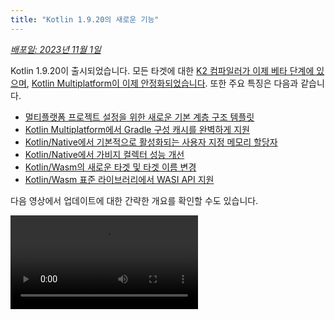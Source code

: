 ```yaml
---
title: "Kotlin 1.9.20의 새로운 기능"
---
```

_[배포일: 2023년 11월 1일](releases#release-details)_

Kotlin 1.9.20이 출시되었습니다. 모든 타겟에 대한 [K2 컴파일러가 이제 베타 단계에 있으며](#new-kotlin-k2-compiler-updates), [Kotlin Multiplatform이 이제 안정화되었습니다](#kotlin-multiplatform-is-stable). 또한 주요 특징은 다음과 같습니다.

* [멀티플랫폼 프로젝트 설정을 위한 새로운 기본 계층 구조 템플릿](#template-for-configuring-multiplatform-projects)
* [Kotlin Multiplatform에서 Gradle 구성 캐시를 완벽하게 지원](#full-support-for-the-gradle-configuration-cache-in-kotlin-multiplatform)
* [Kotlin/Native에서 기본적으로 활성화되는 사용자 지정 메모리 할당자](#custom-memory-allocator-enabled-by-default)
* [Kotlin/Native에서 가비지 컬렉터 성능 개선](#performance-improvements-for-the-garbage-collector)
* [Kotlin/Wasm의 새로운 타겟 및 타겟 이름 변경](#new-wasm-wasi-target-and-the-renaming-of-the-wasm-target-to-wasm-js)
* [Kotlin/Wasm 표준 라이브러리에서 WASI API 지원](#support-for-the-wasi-api-in-the-standard-library)

다음 영상에서 업데이트에 대한 간략한 개요를 확인할 수도 있습니다.

<video src="https://www.youtube.com/v/Ol_96CHKqg8" title="What's new in Kotlin 1.9.20"/>

## IDE 지원

1.9.20을 지원하는 Kotlin 플러그인은 다음 IDE에서 사용할 수 있습니다.

| IDE            | 지원 버전                     |
|----------------|----------------------------------------|
| IntelliJ IDEA  | 2023.1.x, 2023.2.x, 2023.x             |
| Android Studio | Hedgehog (2023.1.1), Iguana (2023.2.1) |
:::note
IntelliJ IDEA 2023.3.x 및 Android Studio Iguana (2023.2.1) Canary 15부터는 Kotlin 플러그인이 자동으로 포함되어 업데이트됩니다. 프로젝트에서 Kotlin 버전을 업데이트하기만 하면 됩니다.

:::

## 새로운 Kotlin K2 컴파일러 업데이트

JetBrains의 Kotlin 팀은 주요 성능 개선을 가져오고, 새로운 언어 기능 개발 속도를 높이고, Kotlin이 지원하는 모든 플랫폼을 통합하고, 멀티플랫폼 프로젝트를 위한 더 나은 아키텍처를 제공할 새로운 K2 컴파일러를 계속 안정화하고 있습니다.

K2는 현재 모든 타겟에 대해 **베타** 단계에 있습니다. [릴리스 블로그 게시물에서 자세히 알아보세요](https://blog.jetbrains.com/kotlin/2023/11/kotlin-1-9-20-released/)

### Kotlin/Wasm 지원

이번 릴리스부터 Kotlin/Wasm은 새로운 K2 컴파일러를 지원합니다. [프로젝트에서 활성화하는 방법을 알아보세요](#how-to-enable-the-kotlin-k2-compiler).

### K2로 kapt 컴파일러 플러그인 미리 보기

:::note
kapt 컴파일러 플러그인의 K2 지원은 [실험적](components-stability)입니다.
옵트인이 필요하며(자세한 내용은 아래 참조), 평가 목적으로만 사용해야 합니다.

1.  9.20에서는 K2 컴파일러로 [kapt 컴파일러 플러그인](kapt)을 사용할 수 있습니다.
프로젝트에서 K2 컴파일러를 사용하려면 다음 옵션을 `gradle.properties` 파일에 추가하세요.

```text
kotlin.experimental.tryK2=true
kapt.use.k2=true
```

또는 다음 단계를 완료하여 kapt에 대해 K2를 활성화할 수 있습니다.
1.  `build.gradle.kts` 파일에서 [언어 버전 설정](gradle-compiler-options#example-of-setting-languageversion)을 `2.0`으로 설정합니다.
2.  `gradle.properties` 파일에서 `kapt.use.k2=true`를 추가합니다.

K2 컴파일러로 kapt를 사용하는 동안 문제가 발생하면 [이슈 트래커](http://kotl.in/issue)에 보고해 주세요.

### Kotlin K2 컴파일러를 활성화하는 방법

#### Gradle에서 K2 활성화

Kotlin K2 컴파일러를 활성화하고 테스트하려면 다음 컴파일러 옵션으로 새 언어 버전을 사용하세요.

```bash
-language-version 2.0
```

`build.gradle.kts` 파일에서 지정할 수 있습니다.

```kotlin
kotlin {
    sourceSets.all {
        languageSettings {
            languageVersion = "2.0"
        }
    }
}
```

#### Maven에서 K2 활성화

Kotlin K2 컴파일러를 활성화하고 테스트하려면 `pom.xml` 파일의 `<project/>` 섹션을 업데이트하세요.

```xml
<properties>
    <kotlin.compiler.languageVersion>2.0</kotlin.compiler.languageVersion>
</properties>
```

#### IntelliJ IDEA에서 K2 활성화

IntelliJ IDEA에서 Kotlin K2 컴파일러를 활성화하고 테스트하려면 **Settings**(설정) | **Build, Execution, Deployment**(빌드, 실행, 배포) | **Compiler**(컴파일러) | **Kotlin Compiler**(Kotlin 컴파일러)로 이동하여 **Language Version**(언어 버전) 필드를 `2.0 (experimental)`(2.0 (실험적))으로 업데이트합니다.

### 새로운 K2 컴파일러에 대한 피드백을 남겨 주세요

피드백을 보내주시면 감사하겠습니다!

* Kotlin Slack에서 K2 개발자에게 직접 피드백을 제공하세요.
  - [초대 받기](https://surveys.jetbrains.com/s3/kotlin-slack-sign-up?_gl=1*ju6cbn*_ga*MTA3MTk5NDkzMC4xNjQ2MDY3MDU4*_ga_9J976DJZ68*MTY1ODMzNzA3OS4xMDAuMS4xNjU4MzQwODEwLjYw)
  - [#k2-early-adopters](https://kotlinlang.slack.com/archives/C03PK0PE257) 채널에 참여하세요.
* 새로운 K2 컴파일러에서 발생한 문제점을
  [이슈 트래커](https://kotl.in/issue)에 보고하세요.
* [사용 통계 전송 옵션 활성화](https://www.jetbrains.com/help/idea/settings-usage-statistics.html)를 통해
  JetBrains가 K2 사용량에 대한 익명 데이터를 수집할 수 있도록 허용하세요.

## Kotlin/JVM

1.  9.20 버전부터 컴파일러는 Java 21 바이트코드가 포함된 클래스를 생성할 수 있습니다.

## Kotlin/Native

Kotlin 1.9.20에는 기본적으로 활성화된 새로운 메모리 할당자를 사용하는 안정적인 메모리 관리자, 가비지 컬렉터 성능 개선 및 기타 업데이트가 포함되어 있습니다.

* [기본적으로 활성화되는 사용자 지정 메모리 할당자](#custom-memory-allocator-enabled-by-default)
* [가비지 컬렉터 성능 개선](#performance-improvements-for-the-garbage-collector)
* [`klib` 아티팩트의 점진적 컴파일](#incremental-compilation-of-klib-artifacts)
* [라이브러리 연결 문제 관리](#managing-library-linkage-issues)
* 클래스 생성자 호출 시 [컴패니언 객체 초기화](#companion-object-initialization-on-class-constructor-calls)
* 모든 cinterop 선언에 대한 [옵트인 요구 사항](#opt-in-requirement-for-all-cinterop-declarations)
* [링커 오류에 대한 사용자 지정 메시지](#custom-message-for-linker-errors)
* [레거시 메모리 관리자 제거](#removal-of-the-legacy-memory-manager)
* [타겟 티어 정책 변경](#change-to-our-target-tiers-policy)

### 기본적으로 활성화되는 사용자 지정 메모리 할당자

Kotlin 1.9.20은 새로운 메모리 할당자가 기본적으로 활성화되어 제공됩니다. 이전 기본 할당자인
`mimaloc`을 대체하여 가비지 컬렉션을 보다 효율적으로 만들고 [Kotlin/Native 메모리 관리자](native-memory-manager)의 런타임 성능을 개선하도록 설계되었습니다.

새로운 사용자 지정 할당자는 시스템 메모리를 페이지로 나누어 연속 순서로 독립적인 스위핑을 허용합니다.
각 할당은 페이지 내의 메모리 블록이 되고 페이지는 블록 크기를 추적합니다.
다양한 페이지 유형은 다양한 할당 크기에 맞게 최적화되어 있습니다.
메모리 블록의 연속적인 배열은 할당된 모든 블록을 효율적으로 반복할 수 있도록 합니다.

스레드가 메모리를 할당할 때 할당 크기에 따라 적합한 페이지를 검색합니다.
스레드는 다양한 크기 범주에 대한 페이지 집합을 유지 관리합니다.
일반적으로 지정된 크기에 대한 현재 페이지는 할당을 수용할 수 있습니다.
그렇지 않은 경우 스레드는 공유 할당 공간에서 다른 페이지를 요청합니다.
이 페이지는 이미 사용 가능하거나 스위핑이 필요하거나 먼저 생성해야 할 수 있습니다.

새로운 할당자를 사용하면 여러 독립적인 할당 공간을 동시에 사용할 수 있으므로
Kotlin 팀은 성능을 더욱 향상시키기 위해 다양한 페이지 레이아웃을 실험할 수 있습니다.

#### 사용자 지정 메모리 할당자를 활성화하는 방법

Kotlin 1.9.20부터 새로운 메모리 할당자가 기본값입니다. 추가 설정이 필요하지 않습니다.

메모리 소비가 많은 경우 Gradle 빌드 스크립트에서 `-Xallocator=mimalloc` 또는 `-Xallocator=std`를 사용하여 `mimaloc` 또는 시스템 할당자로 다시 전환할 수 있습니다. 새로운 메모리 할당자를 개선할 수 있도록 [YouTrack](https://kotl.in/issue)에 이러한 문제를 보고해 주세요.

새로운 할당자 설계에 대한 기술적인 자세한 내용은 이 [README](https://github.com/JetBrains/kotlin/blob/master/kotlin-native/runtime/src/alloc/custom/README)를 참조하세요.

### 가비지 컬렉터 성능 개선

Kotlin 팀은 새로운 Kotlin/Native 메모리 관리자의 성능과 안정성을 지속적으로 개선하고 있습니다.
이번 릴리스에서는 다음 1.9.20 하이라이트를 포함하여 가비지 컬렉터(GC)에 대한 여러 가지 중요한 변경 사항이 제공됩니다.

* [](#full-parallel-mark-to-reduce-the-pause-time-for-the-gc)
* [](#tracking-memory-in-big-chunks-to-improve-the-allocation-performance)

#### GC 일시 중지 시간을 줄이기 위한 완전 병렬 마크

이전에는 기본 가비지 컬렉터가 부분 병렬 마크만 수행했습니다. mutator 스레드가 일시 중지되면
스레드 로컬 변수 및 호출 스택과 같은 자체 루트에서 GC를 시작합니다.
한편 별도의 GC 스레드는 전역 루트와 기본 코드를 활발하게 실행하고 따라서 일시 중지되지 않은 모든 mutator의 루트에서 시작하는 역할을 담당했습니다.

이 접근 방식은 제한된 수의 전역 객체가 있고 mutator 스레드가 많은 시간을 실행 가능한 상태에서 Kotlin 코드를 실행하는 데 사용되는 경우에 효과적이었습니다. 그러나 이는 일반적인 iOS 애플리케이션에는 해당되지 않습니다.

이제 GC는 일시 중지된 mutator, GC 스레드 및 선택적 마커 스레드를 결합하여 마크 큐를 처리하는 완전 병렬 마크를 사용합니다. 기본적으로 마킹 프로세스는 다음을 통해 수행됩니다.

* 일시 중지된 mutator. 자체 루트를 처리한 다음 활발하게 코드를 실행하지 않는 동안 유휴 상태를 유지하는 대신 전체 마킹 프로세스에 기여합니다.
* GC 스레드. 이렇게 하면 최소한 하나의 스레드가 마킹을 수행합니다.

이 새로운 접근 방식을 사용하면 마킹 프로세스가 보다 효율적으로 수행되어 GC의 일시 중지 시간이 줄어듭니다.

#### 할당 성능을 개선하기 위해 큰 청크로 메모리 추적

이전에는 GC 스케줄러가 각 객체의 할당을 개별적으로 추적했습니다. 그러나 새로운 기본 사용자 지정 할당자나 `mimalloc` 메모리 할당자는 각 객체에 대해 별도의 스토리지를 할당하지 않습니다. 한 번에 여러 객체에 대해 넓은 영역을 할당합니다.

Kotlin 1.9.20에서는 GC가 개별 객체 대신 영역을 추적합니다. 이렇게 하면 각 할당에서 수행되는 작업 수를 줄여 작은 객체의 할당 속도가 빨라지고 따라서 가비지 컬렉터의 메모리 사용량을 최소화하는 데 도움이 됩니다.

### klib 아티팩트의 점진적 컴파일

이 기능은 [실험적](components-stability#stability-levels-explained)입니다.
언제든지 삭제되거나 변경될 수 있습니다. 옵트인이 필요합니다(자세한 내용은 아래 참조).
평가 목적으로만 사용하세요. [YouTrack](https://kotl.in/issue)에서 피드백을 보내주시면 감사하겠습니다.

1.  9.20에서는 Kotlin/Native에 대한 새로운 컴파일 시간 최적화가 도입되었습니다.
`klib` 아티팩트를 기본 코드로 컴파일하는 것이 이제 부분적으로 점진적입니다.

Kotlin 소스 코드를 디버그 모드에서 기본 바이너리로 컴파일할 때 컴파일은 다음 두 단계를 거칩니다.

1.  소스 코드가 `klib` 아티팩트로 컴파일됩니다.
2.  `klib` 아티팩트는 종속성과 함께 바이너리로 컴파일됩니다.

두 번째 단계에서 컴파일 시간을 최적화하기 위해 팀은 이미 종속성에 대한 컴파일러 캐시를 구현했습니다.
기본 코드로 한 번만 컴파일되고 바이너리가 컴파일될 때마다 결과가 재사용됩니다.
그러나 프로젝트 소스에서 빌드된 `klib` 아티팩트는 프로젝트가 변경될 때마다 항상 기본 코드로 완전히 다시 컴파일되었습니다.

새로운 점진적 컴파일을 사용하면 프로젝트 모듈 변경으로 인해 소스 코드가 `klib` 아티팩트로 부분적으로만 다시 컴파일되는 경우 `klib`의 일부만 바이너리로 추가로 다시 컴파일됩니다.

점진적 컴파일을 활성화하려면 다음 옵션을 `gradle.properties` 파일에 추가하세요.

```none
kotlin.incremental.native=true
```

문제가 발생하면 [YouTrack](https://kotl.in/issue)에 해당 사례를 보고해 주세요.

### 라이브러리 연결 문제 관리

이번 릴리스에서는 Kotlin/Native 컴파일러가 Kotlin 라이브러리의 연결 문제를 처리하는 방식이 개선되었습니다. 이제 오류 메시지에는 해시 대신 서명 이름을 사용하므로 문제를 보다 쉽게 찾고 해결할 수 있도록 보다 읽기 쉬운 선언이 포함됩니다. 다음은 그 예입니다.

```text
No function found for symbol 'org.samples/MyClass.removedFunction|removedFunction(kotlin.Int;kotlin.String){}[0]'
```

Kotlin/Native 컴파일러는 타사 Kotlin 라이브러리 간의 연결 문제를 감지하고 런타임 시 오류를 보고합니다.
한 타사 Kotlin 라이브러리의 작성자가 다른 타사 Kotlin 라이브러리가 사용하는 실험적 API에서 호환되지 않는 변경을 수행하는 경우 이러한 문제가 발생할 수 있습니다.

Kotlin 1.9.20부터 컴파일러는 기본적으로 자동 모드에서 연결 문제를 감지합니다. 프로젝트에서 이 설정을 조정할 수 있습니다.

* 이러한 문제를 컴파일 로그에 기록하려면 `-Xpartial-linkage-loglevel=WARNING` 컴파일러 옵션을 사용하여 경고를 활성화합니다.
* `-Xpartial-linkage-loglevel=ERROR`를 사용하여 보고된 경고의 심각도를 컴파일 오류로 높일 수도 있습니다.
  이 경우 컴파일이 실패하고 컴파일 로그에 모든 오류가 표시됩니다. 이 옵션을 사용하여 연결 문제를 자세히 검사합니다.

```kotlin
// Gradle 빌드 파일에서 컴파일러 옵션을 전달하는 예:
kotlin {
    macosX64("native") {
        binaries.executable()

        compilations.configureEach {
            compilerOptions.configure {
                // 연결 문제를 경고로 보고하려면:
                freeCompilerArgs.add("-Xpartial-linkage-loglevel=WARNING")

                // 연결 경고를 오류로 높이려면:
                freeCompilerArgs.add("-Xpartial-linkage-loglevel=ERROR")
            }
        }
    }
}
```

이 기능에 예기치 않은 문제가 발생하면 언제든지 `-Xpartial-linkage=disable` 컴파일러 옵션을 사용하여 옵트아웃할 수 있습니다. [이슈 트래커](https://kotl.in/issue)에 해당 사례를 보고하는 것을 주저하지 마세요.

### 클래스 생성자 호출 시 컴패니언 객체 초기화

Kotlin 1.9.20부터 Kotlin/Native 백엔드는 클래스 생성자에서 컴패니언 객체에 대한 정적 초기화 프로그램을 호출합니다.

```kotlin
class Greeting {
    companion object {
        init {
            print("Hello, Kotlin!") 
        }
    }
}

fun main() {
    val start = Greeting() // "Hello, Kotlin!" 출력
}
```

동작은 이제 Java 정적 초기화 프로그램의 의미 체계와 일치하는 해당 클래스가 로드(확인)될 때 컴패니언 객체가 초기화되는 Kotlin/JVM과 통합되었습니다.

이제 이 기능의 구현이 플랫폼 간에 보다 일관성이 있으므로 Kotlin Multiplatform 프로젝트에서 코드를 공유하는 것이 더 쉽습니다.

### 모든 cinterop 선언에 대한 옵트인 요구 사항

Kotlin 1.9.20부터 `cinterop` 도구에서 C 및 Objective-C 라이브러리(예:
libcurl 및 libxml)에서 생성된 모든 Kotlin 선언에는 `@ExperimentalForeignApi`가 표시됩니다. 옵트인 주석이 없으면 코드가 컴파일되지 않습니다.

이 요구 사항은 C 및 Objective-C 라이브러리 가져오기의 [실험적](components-stability#stability-levels-explained) 상태를 반영합니다. 프로젝트의 특정 영역에서만 사용하는 것이 좋습니다. 이렇게 하면 가져오기 안정화가 시작되면 마이그레이션이 더 쉬워집니다.

Kotlin/Native와 함께 제공되는 기본 플랫폼 라이브러리(예:
Foundation, UIKit, POSIX)의 경우 일부 API에만 `@ExperimentalForeignApi`를 사용하여 옵트인이 필요합니다. 이러한 경우 옵트인 요구 사항이 있는 경고가 표시됩니다.

:::

### 링커 오류에 대한 사용자 지정 메시지

라이브러리 작성자인 경우 사용자에게 사용자 지정 메시지로 링커 오류를 해결하는 데 도움을 줄 수 있습니다.

Kotlin 라이브러리가 [CocoaPods 통합](native-cocoapods)을 사용하여 C 또는 Objective-C 라이브러리에 종속된 경우 사용자는 이러한 종속 라이브러리를 머신에 로컬로 가지고 있거나 프로젝트 빌드 스크립트에서 명시적으로 구성해야 합니다.
그렇지 않은 경우 사용자는 혼란스러운 "프레임워크를 찾을 수 없음" 메시지를 받았습니다.

이제 컴파일 실패 메시지에 특정 지침이나 링크를 제공할 수 있습니다. 이렇게 하려면 `-Xuser-setup-hint`
컴파일러 옵션을 `cinterop`에 전달하거나 `.def` 파일에 `userSetupHint=message` 속성을 추가합니다.

### 레거시 메모리 관리자 제거

[새로운 메모리 관리자](native-memory-manager)는 Kotlin 1.6.20에 도입되었고 1.7.20에서 기본값이 되었습니다.
그 이후로 추가 업데이트와 성능 개선이 이루어졌으며 안정화되었습니다.

더 이상 사용되지 않는 주기를 완료하고 레거시 메모리 관리자를 제거할 때가 왔습니다. 아직 사용 중인 경우 `gradle.properties`에서 `kotlin.native.binary.memoryModel=strict` 옵션을 제거하고 필요한 변경을 수행하려면 [마이그레이션 가이드](native-migration-guide)를 따르세요.

### 타겟 티어 정책 변경

[티어 1 지원](native-target-support#tier-1)에 대한 요구 사항을 업그레이드하기로 결정했습니다. Kotlin 팀은 이제 티어 1에 적합한 타겟에 대한 컴파일러 릴리스 간의 소스 및 바이너리 호환성을 제공하기 위해 노력하고 있습니다. 또한 컴파일하고 실행할 수 있도록 CI 도구를 사용하여 정기적으로 테스트해야 합니다. 현재 티어 1에는 macOS 호스트에 대한 다음 타겟이 포함됩니다.

* `macosX64`
* `macosArm64`
* `iosSimulatorArm64`
* `iosX64`

Kotlin 1.9.20에서는 이전에 더 이상 사용되지 않던 여러 타겟도 제거했습니다. 즉 다음과 같습니다.

* `iosArm32`
* `watchosX86`
* `wasm32`
* `mingwX86`
* `linuxMips32`
* `linuxMipsel32`

현재 [지원되는 타겟](native-target-support)의 전체 목록을 참조하세요.

## Kotlin Multiplatform

Kotlin 1.9.20은 Kotlin Multiplatform의 안정화에 중점을 두고 있으며 새로운 프로젝트 마법사 및 기타 주목할 만한 기능을 통해 개발자 경험을 개선하기 위한 새로운 단계를 수행합니다.

* [Kotlin Multiplatform 안정화](#kotlin-multiplatform-is-stable)
* [멀티플랫폼 프로젝트 구성을 위한 템플릿](#template-for-configuring-multiplatform-projects)
* [새로운 프로젝트 마법사](#new-project-wizard)
* [Gradle 구성 캐시 완벽 지원](#full-support-for-the-gradle-configuration-cache-in-kotlin-multiplatform)
* Gradle에서 새로운 표준 라이브러리 버전의 [더 쉬운 구성](#easier-configuration-of-new-standard-library-versions-in-gradle)
* [타사 cinterop 라이브러리에 대한 기본 지원](#default-support-for-third-party-cinterop-libraries)
* Compose Multiplatform 프로젝트에서 [Kotlin/Native 컴파일 캐시 지원](#support-for-kotlin-native-compilation-caches-in-compose-multiplatform-projects)
* [호환성 지침](#compatibility-guidelines)

### Kotlin Multiplatform 안정화

1.  9.20 릴리스는 Kotlin 진화의 중요한 이정표를 나타냅니다. [Kotlin Multiplatform](multiplatform-intro)이 마침내
안정화되었습니다. 즉, 기술을 프로젝트에서 안전하게 사용할 수 있으며 프로덕션에 100% 사용할 수 있습니다. 또한 Kotlin Multiplatform의 추가 개발은 당사의 엄격한 [역방향 호환성 규칙](https://kotlinfoundation.org/language-committee-guidelines/)에 따라 계속됩니다.

Kotlin Multiplatform의 일부 고급 기능은 여전히 진화하고 있습니다. 이러한 기능을 사용하는 경우 사용 중인 기능의 현재 안정성 상태를 설명하는 경고가 표시됩니다. IntelliJ IDEA에서 실험적 기능을 사용하기 전에 **Settings**(설정) | **Advanced Settings**(고급 설정) | **Kotlin** | **Experimental Multiplatform**(실험적 멀티플랫폼)에서 명시적으로 활성화해야 합니다.

* [Kotlin 블로그](https://blog.jetbrains.com/kotlin/2023/11/kotlin-multiplatform-stable/)를 방문하여 Kotlin Multiplatform 안정화 및 향후 계획에 대해 자세히 알아보세요.
* [Multiplatform 호환성 가이드](multiplatform-compatibility-guide)를 확인하여 안정화 과정에서 이루어진 중요한 변경 사항을 확인하세요.
* 이 릴리스에서 부분적으로 안정화된 Kotlin Multiplatform의 중요한 부분인 [예상 선언 및 실제 선언 메커니즘](multiplatform-expect-actual)에 대해 읽어보세요.

### 멀티플랫폼 프로젝트 구성을 위한 템플릿

Kotlin 1.9.20부터 Kotlin Gradle 플러그인은 인기 있는 멀티플랫폼 시나리오에 대한 공유 소스 세트를 자동으로 만듭니다.
프로젝트 설정이 이러한 시나리오 중 하나인 경우 소스 세트 계층 구조를 수동으로 구성할 필요가 없습니다.
프로젝트에 필요한 타겟을 명시적으로 지정하기만 하면 됩니다.

Kotlin Gradle 플러그인의 새로운 기능인 기본 계층 구조 템플릿 덕분에 설정이 더 쉬워졌습니다.
플러그인에 내장된 소스 세트 계층 구조의 미리 정의된 템플릿입니다.
여기에는 선언한 타겟에 대해 Kotlin이 자동으로 만드는 중간 소스 세트가 포함됩니다.
[전체 템플릿을 참조하세요](#see-the-full-hierarchy-template).

#### 프로젝트를 더 쉽게 만들기

Android 및 iPhone 장치를 모두 대상으로 하고 Apple 실리콘 MacBook에서 개발되는 멀티플랫폼 프로젝트를 고려해 보겠습니다.
이 프로젝트가 Kotlin의 다른 버전 간에 어떻게 설정되어 있는지 비교해 보세요.
<table>
<tr>
<td>
Kotlin 1.9.0 및 이전 버전(표준 설정)
</td>
<td>
Kotlin 1.9.20
</td>
</tr>
<tr>
<td>

```kotlin
kotlin {
    androidTarget()
    iosArm64()
    iosSimulatorArm64()

    sourceSets {
        val commonMain by getting

        val iosMain by creating {
            dependsOn(commonMain)
        }

        val iosArm64Main by getting {
            dependsOn(iosMain)
        }

        val iosSimulatorArm64Main by getting {
            dependsOn(iosMain)
        }
    }
}
```
</td>
<td>

```kotlin
kotlin {
    androidTarget()
    iosArm64()
    iosSimulatorArm64()

    // iosMain 소스 세트가 자동으로 생성됩니다.
}
```
</td>
</tr>
</table>

기본 계층 구조 템플릿을 사용하면 프로젝트 설정을 위해 필요한 상용구 코드의 양이 상당히 줄어듭니다.

코드에서 `androidTarget`, `iosArm64` 및 `iosSimulatorArm64` 타겟을 선언하면 Kotlin Gradle 플러그인이
템플릿에서 적합한 공유 소스 세트를 찾아 생성합니다. 결과 계층 구조는 다음과 같습니다.

<img src="/img/default-hierarchy-example.svg" alt="사용 중인 기본 타겟 계층 구조의 예" width="350" style={{verticalAlign: 'middle'}}/>

녹색 소스 세트는 실제로 프로젝트에서 생성되어 포함되고 기본 템플릿의 회색 소스 세트는 무시됩니다.

#### 소스 세트에 대한 완성 사용

생성된 프로젝트 구조로 더 쉽게 작업할 수 있도록 IntelliJ IDEA는 이제 기본 계층 구조 템플릿으로 생성된 소스 세트에 대한 완성을 제공합니다.

<img src="/img/multiplatform-hierarchy-completion.animated.gif" alt="소스 세트 이름에 대한 IDE 완성" width="350" preview-src="multiplatform-hierarchy-completion.png"/>

Kotlin은 또한 해당 타겟을 선언하지 않았기 때문에 존재하지 않는 소스 세트에 액세스하려고 하면 경고합니다.
아래 예제에는 JVM 타겟이 없습니다(`androidTarget`만 해당되며 동일하지 않음). 그러나 `jvmMain` 소스 세트를 사용해 보겠습니다.
어떻게 되는지 확인해 보겠습니다.

```kotlin
kotlin {
    androidTarget()
    iosArm64()
    iosSimulatorArm64()

    sourceSets {
        jvmMain {
        }
    }
}
```

이 경우 Kotlin은 빌드 로그에 경고를 보고합니다.

```none
w: Accessed 'source set jvmMain' without registering the jvm target:
  kotlin {
      jvm() /* `<-` register the 'jvm' target */

      sourceSets.jvmMain.dependencies {

      }
  }
```

#### 타겟 계층 구조 설정

Kotlin 1.9.20부터 기본 계층 구조 템플릿이 자동으로 활성화됩니다. 대부분의 경우 추가 설정이 필요하지 않습니다.

그러나 1.9.20 이전에 생성된 기존 프로젝트를 마이그레이션하는 경우 이전에 `dependsOn()` 호출을 사용하여 중간 소스를 수동으로 도입한 경우 경고가 발생할 수 있습니다. 이 문제를 해결하려면 다음을 수행하세요.

* 중간 소스 세트가 현재 기본 계층 구조 템플릿으로 덮여 있는 경우 모든 수동 `dependsOn()`
  호출 및 `by creating` 구문으로 생성된 소스 세트를 제거합니다.

  모든 기본 소스 세트 목록을 확인하려면 [전체 계층 구조 템플릿](#see-the-full-hierarchy-template)을 참조하세요.

* 기본 계층 구조 템플릿이 제공하지 않는 추가 소스 세트(예:
  macOS와 JVM 타겟 간에 코드를 공유하는 소스 세트)를 사용하려면 `applyDefaultHierarchyTemplate()`을 사용하여 템플릿을 명시적으로 다시 적용하고 평소와 같이 `dependsOn()`을 사용하여 추가 소스 세트를 수동으로 구성하여 계층 구조를 조정합니다.

  ```kotlin
  kotlin {
      jvm()
      macosArm64()
      iosArm64()
      iosSimulatorArm64()

      // 기본 계층 구조를 명시적으로 적용합니다. 예를 들어 iosMain 소스 세트가 생성됩니다.
      applyDefaultHierarchyTemplate()

      sourceSets {
          // 추가 jvmAndMacos 소스 세트 생성
          val jvmAndMacos by creating {
              dependsOn(commonMain.get())
          }

          macosArm64Main.get().dependsOn(jvmAndMacos)
          jvmMain.get().dependsOn(jvmAndMacos)
      }
  }
  ```

* 프로젝트에 이미 템플릿에서 생성된 것과 정확히 동일한 이름을 가진 소스 세트가 있지만
  서로 다른 타겟 세트 간에 공유되는 경우 현재 템플릿의 소스 세트 간의 기본 `dependsOn` 관계를 수정할 방법이 없습니다.

  여기서 사용할 수 있는 한 가지 옵션은 기본 계층 구조 템플릿에서 또는 수동으로 생성된 템플릿에서 목적에 맞는 다른 소스 세트를 찾는 것입니다. 다른 옵션은 템플릿을 완전히 옵트아웃하는 것입니다.

  옵트아웃하려면 `gradle.properties`에 `kotlin.mpp.applyDefaultHierarchyTemplate=false`를 추가하고 다른 모든
  소스 세트를 수동으로 구성합니다.

  이러한 경우 설정 프로세스를 단순화하기 위해 고유한 계층 구조 템플릿을 만들기 위한 API를 현재 개발 중입니다.

#### 전체 계층 구조 템플릿 보기

프로젝트가 컴파일될 타겟을 선언하면
플러그인은 템플릿에서 공유 소스 세트를 선택하고 프로젝트에서 생성합니다.

<img src="/img/full-template-hierarchy.svg" alt="기본 계층 구조 템플릿" style={{verticalAlign: 'middle'}}/>
:::note
이 예제에서는 `Main` 접미사를 생략하고 프로젝트의 프로덕션 부분만 보여줍니다.
(예: `commonMain` 대신 `common` 사용). 그러나 `*Test` 소스에도 모든 것이 동일합니다.

### 새로운 프로젝트 마법사

JetBrains 팀은 플랫폼 간 프로젝트를 만드는 새로운 방법인 [Kotlin Multiplatform 웹 마법사](https://kmp.jetbrains.com)를 소개합니다.

이 새로운 Kotlin Multiplatform 마법사의 첫 번째 구현에서는 가장 인기 있는 Kotlin Multiplatform을 다룹니다.
사용 사례. 이전 프로젝트 템플릿에 대한 모든 피드백을 통합하고 아키텍처를 최대한 강력하고
신뢰할 수 있도록 만듭니다.

새로운 마법사는 통합 백엔드와
다양한 프런트 엔드를 가질 수 있는 분산 아키텍처를 가지고 있으며 웹 버전이 첫 번째 단계입니다. IDE 버전 구현과
향후 명령줄 도구 생성을 모두 고려하고 있습니다. 웹에서는 항상 최신 버전의 마법사를 사용할 수 있지만
IDE에서는 다음 릴리스를 기다려야 합니다.

새로운 마법사를 사용하면 프로젝트 설정이 그 어느 때보다 쉬워졌습니다.
모바일, 서버 및 데스크톱 개발을 위한 타겟 플랫폼을 선택하여 프로젝트를 필요에 맞게 조정할 수 있습니다. 또한 향후 릴리스에서 웹 개발을 추가할 계획입니다.

<img src="/img/multiplatform-web-wizard.png" alt="Multiplatform 웹 마법사" width="400"/>

새로운 프로젝트 마법사는 이제 Kotlin으로 플랫폼 간 프로젝트를 만드는 데 선호되는 방법입니다. 1.9.20부터 Kotlin
플러그인은 더 이상 IntelliJ IDEA에서 **Kotlin Multiplatform** 프로젝트 마법사를 제공하지 않습니다.

새로운 마법사는 초기 설정을 쉽게 안내하여 온보딩 프로세스를 훨씬 원활하게 만듭니다.
문제가 발생하면 [YouTrack](https://kotl.in/issue)에 보고하여 마법사 사용 경험을 개선하는 데 도움을 주세요.

<a href="https://kmp.jetbrains.com">
   <img src="/img/multiplatform-create-project-button.png" alt="프로젝트 만들기" />
</a>

### Kotlin Multiplatform에서 Gradle 구성 캐시 완벽 지원

이전에 Kotlin 멀티플랫폼 라이브러리에서 사용할 수 있는 Gradle 구성 캐시의 [미리 보기](whatsnew19#preview-of-the-gradle-configuration-cache)를 소개했습니다. 1.9.20에서는 Kotlin Multiplatform 플러그인이 한 걸음 더 나아갑니다.

이제 [Kotlin CocoaPods Gradle 플러그인](native-cocoapods-dsl-reference)뿐만 아니라
`embedAndSignAppleFrameworkForXcode`와 같은 Xcode 빌드에 필요한 통합 작업에서도 Gradle 구성 캐시를 지원합니다.

이제 모든 멀티플랫폼 프로젝트에서 향상된 빌드 시간을 활용할 수 있습니다.
Gradle 구성 캐시는 후속 빌드를 위해 구성 단계의 결과를 재사용하여 빌드 프로세스 속도를 높입니다.
자세한 내용과 설정 지침은 [Gradle 설명서](https://docs.gradle.org/current/userguide/configuration_cache.html#config_cache:usage)를 참조하세요.

### Gradle에서 새로운 표준 라이브러리 버전의 더 쉬운 구성

멀티플랫폼 프로젝트를 만들 때 표준 라이브러리(`stdlib`)에 대한 종속성이 자동으로 각
소스 세트에 추가됩니다. 이것이 멀티플랫폼 프로젝트를 시작하는 가장 쉬운 방법입니다.

이전에는 표준 라이브러리에 대한 종속성을 수동으로 구성하려면 각
소스 세트에 대해 개별적으로 구성해야 했습니다. `kotlin-stdlib:1.9.20`부터는 `commonMain` 루트 소스 세트에서 **한 번만** 종속성을 구성하면 됩니다.
<table>
<tr>
<td>
표준 라이브러리 버전 1.9.10 및 이전 버전
</td>
<td>
표준 라이브러리 버전 1.9.20
</td>
</tr>
<tr>
<td>

```kotlin
kotlin {
    sourceSets {
        // 공통 소스 세트의 경우
        val commonMain by getting {
            dependencies {
                implementation("org.jetbrains.kotlin:kotlin-stdlib-common:1.9.10")
            }
        }

        // JVM 소스 세트의 경우
        val jvmMain by getting {
            dependencies {
                implementation("org.jetbrains.kotlin:kotlin-stdlib:1.9.10")
            }
        }

        // JS 소스 세트의 경우
        val jsMain by getting {
            dependencies {
                implementation("org.jetbrains.kotlin:kotlin-stdlib-js:1.9.10")
            }
        }
    }
}
```
</td>
</tr>
</table>